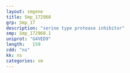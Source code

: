 ```yaml
---
layout: smgene
title: Smp_172960
grp: Smp_17
description: "serine type protease inhibitor"
smp: Smp_172960.1
uniprot: "G4VED9"
length:   159
cdd: "ns"
kk: ns
categories: sm
---
```

